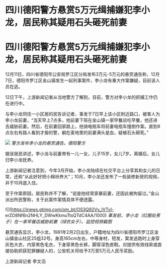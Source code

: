 # 四川德阳警方悬赏5万元缉捕嫌犯李小龙，居民称其疑用石头砸死前妻

# 四川德阳警方悬赏5万元缉捕嫌犯李小龙，居民称其疑用石头砸死前妻

12月11日，四川省德阳市公安局罗江区分局发布3万元-5万元的悬赏通告称，12月7日，德阳市罗江区金山镇发生一起刑事案件，李小龙有重大作案嫌疑，目前该人员在逃。

12日下午，上游新闻记者从当地警方了解到，目前，警方对李小龙的抓捕工作仍在进行中。

与李小龙同住一小区居的民告诉记者，事发于7日早上该小区附近路口，被害人为李小龙前妻，“当天早上7点多，他前妻下班在金山镇一家早餐店吃早餐，他还进去威胁前妻。然后，在前妻回家路上，他骑电瓶车将前妻电瓶车撞倒作案。直到8点左右有路人看到才报的警，躺在麦地里的前妻满头是血，疑被石头砸死。”

![](https://inews.gtimg.com/om_bt/O5OuOuh0VdPOhQS5hxWwvnGys37yKNAshOuku3HfAOoG4AA/1000)
_警方发布李小龙的悬赏通告。德阳警方_

据该居民讲述，李小龙与前妻育有一儿一女，儿子15岁，女儿7岁。离婚后，女儿归李小龙抚养。

上游新闻记者注意到，今年3月开始，李小龙陆续在社交平台上分享其和女儿的日常，还称“从此好好把小棉袄养大”；10月，李小龙还发布了一些装修新房的视频，并于10月底入住。

至于作案原因，居民称并不了解，“说是他经常家暴前妻，还因此被拘留过。”金山派出所民警称，关于此案件案情具体不便透露。

![](https://inews.gtimg.com/om_bt/OS3Q92Vv_IVTvI-
erZO8Nf6n2NHLY_DWwKkmuTtsQTdC4AA/1000) _事发前，李小龙（红圈处男子）在一家早餐店威胁前妻（绿衣女子）。监控视频截图_

悬赏通告显示，李小龙，1981年2月2日出生，户籍地址为四川省德阳市罗江区金山镇金山社区25组32号。身高165cm左右，中等身材，短发，案发逃跑时上身穿灰色大衣，内穿黑色毛衣，下身穿黑色长裤，脚穿深色皮鞋。对提供有效线索或直接协助抓获犯罪嫌疑人的，公安机关将给予3万至5万元人民币奖励。

上游新闻记者 李文滔

